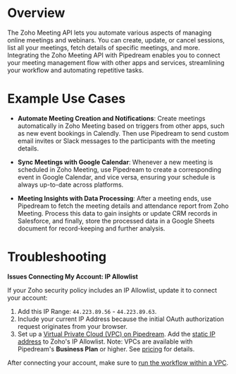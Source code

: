 # Overview

The Zoho Meeting API lets you automate various aspects of managing online meetings and webinars. You can create, update, or cancel sessions, list all your meetings, fetch details of specific meetings, and more. Integrating the Zoho Meeting API with Pipedream enables you to connect your meeting management flow with other apps and services, streamlining your workflow and automating repetitive tasks.

# Example Use Cases

- **Automate Meeting Creation and Notifications**: Create meetings automatically in Zoho Meeting based on triggers from other apps, such as new event bookings in Calendly. Then use Pipedream to send custom email invites or Slack messages to the participants with the meeting details.

- **Sync Meetings with Google Calendar**: Whenever a new meeting is scheduled in Zoho Meeting, use Pipedream to create a corresponding event in Google Calendar, and vice versa, ensuring your schedule is always up-to-date across platforms.

- **Meeting Insights with Data Processing**: After a meeting ends, use Pipedream to fetch the meeting details and attendance report from Zoho Meeting. Process this data to gain insights or update CRM records in Salesforce, and finally, store the processed data in a Google Sheets document for record-keeping and further analysis.

# Troubleshooting

**Issues Connecting My Account: IP Allowlist**

If your Zoho security policy includes an IP Allowlist, update it to connect your account:

1. Add this IP Range: `44.223.89.56` - `44.223.89.63`.
2. Include your current IP Address because the initial OAuth authorization request originates from your browser.
3. Set up a [Virtual Private Cloud (VPC) on Pipedream](https://pipedream.com/docs/workflows/vpc#create-a-new-vpc). Add the [static IP address](https://pipedream.com/docs/workflows/vpc#find-the-static-outbound-ip-address-for-a-vpc) to Zoho's IP Allowlist. Note: VPCs are available with Pipedream's **Business Plan** or higher. See [pricing](https://pipedream.com/pricing) for details.

After connecting your account, make sure to [run the workflow within a VPC](https://pipedream.com/docs/workflows/vpc#run-workflows-within-a-vpc).